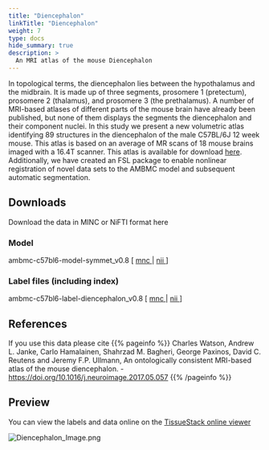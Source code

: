 ```yaml
---
title: "Diencephalon"
linkTitle: "Diencephalon"
weight: 7
type: docs
hide_summary: true
description: >
  An MRI atlas of the mouse Diencephalon
---
```


In topological terms, the diencephalon lies between the hypothalamus and the midbrain. It is made up of three segments, prosomere 1 (pretectum), prosomere 2 (thalamus), and prosomere 3 (the prethalamus). A number of MRI-based atlases of different parts of the mouse brain have already been published, but none of them displays the segments the diencephalon and their component nuclei. In this study we present a new volumetric atlas identifying 89 structures in the diencephalon of the male C57BL/6J 12 week mouse. This atlas is based on an average of MR scans of 18 mouse brains imaged with a 16.4T scanner. This atlas is available for download [here](/AMBMC). Additionally, we have created an FSL package to enable nonlinear registration of novel data sets to the AMBMC model and subsequent automatic segmentation.

## Downloads
Download the data in MINC or NiFTI format here
### Model
ambmc-c57bl6-model-symmet_v0.8 [ [mnc <i class="fas fa-download"></i>](https://osf.io/download/g8j9u) | [nii <i class="fas fa-download"></i>](https://osf.io/download/g8p6a) ]

### Label files (including index)
ambmc-c57bl6-label-diencephalon_v0.8 [ [mnc <i class="fas fa-download"></i>](https://osf.io/download/5n3m7) | [nii <i class="fas fa-download"></i>](https://osf.io/download/9atc7) ]

## References
If you use this data please cite
{{% pageinfo %}}
Charles Watson, Andrew L. Janke, Carlo Hamalainen, Shahrzad M. Bagheri, George Paxinos, David C. Reutens and Jeremy F.P. Ullmann, An ontologically consistent MRI-based atlas of the mouse diencephalon. - https://doi.org/10.1016/j.neuroimage.2017.05.057
{{% /pageinfo %}}

## Preview
You can view the labels and data online on the [TissueStack online viewer <i class="fas fa-external-link-alt"></i>](http://www.tissuestack.org/desktop.html?ds=7&plane=y&x=0.024&y=0.024&z=0.01&zoom=3&color=AMBMC_labels)

![Diencephalon_Image.png](../Diencephalon_Image.png)
